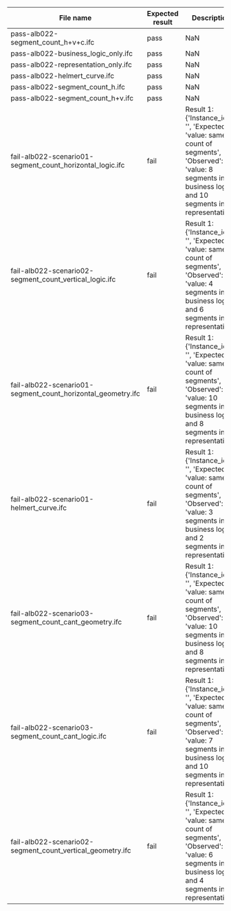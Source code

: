 

| File name | Expected result | Description |
| --- | --- | --- |
| pass-alb022-segment\_count\_h+v+c.ifc | pass | NaN |
| pass-alb022-business\_logic\_only.ifc | pass | NaN |
| pass-alb022-representation\_only.ifc | pass | NaN |
| pass-alb022-helmert\_curve.ifc | pass | NaN |
| pass-alb022-segment\_count\_h.ifc | pass | NaN |
| pass-alb022-segment\_count\_h+v.ifc | pass | NaN |
| fail-alb022-scenario01-segment\_count\_horizontal\_logic.ifc | fail | Result 1: {'Instance\_id': '', 'Expected': 'value: same count of segments', 'Observed': 'value: 8 segments in business logic and 10 segments in representation'} |
| fail-alb022-scenario02-segment\_count\_vertical\_logic.ifc | fail | Result 1: {'Instance\_id': '', 'Expected': 'value: same count of segments', 'Observed': 'value: 4 segments in business logic and 6 segments in representation'} |
| fail-alb022-scenario01-segment\_count\_horizontal\_geometry.ifc | fail | Result 1: {'Instance\_id': '', 'Expected': 'value: same count of segments', 'Observed': 'value: 10 segments in business logic and 8 segments in representation'} |
| fail-alb022-scenario01-helmert\_curve.ifc | fail | Result 1: {'Instance\_id': '', 'Expected': 'value: same count of segments', 'Observed': 'value: 3 segments in business logic and 2 segments in representation'} |
| fail-alb022-scenario03-segment\_count\_cant\_geometry.ifc | fail | Result 1: {'Instance\_id': '', 'Expected': 'value: same count of segments', 'Observed': 'value: 10 segments in business logic and 8 segments in representation'} |
| fail-alb022-scenario03-segment\_count\_cant\_logic.ifc | fail | Result 1: {'Instance\_id': '', 'Expected': 'value: same count of segments', 'Observed': 'value: 7 segments in business logic and 10 segments in representation'} |
| fail-alb022-scenario02-segment\_count\_vertical\_geometry.ifc | fail | Result 1: {'Instance\_id': '', 'Expected': 'value: same count of segments', 'Observed': 'value: 6 segments in business logic and 4 segments in representation'} |

